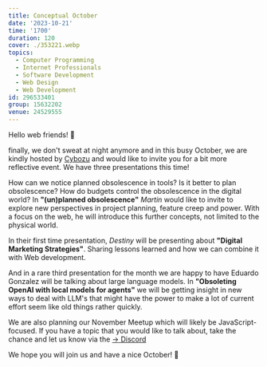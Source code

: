 ```yaml
---
title: Conceptual October
date: '2023-10-21'
time: '1700'
duration: 120
cover: ./353221.webp
topics:
  - Computer Programming
  - Internet Professionals
  - Software Development
  - Web Design
  - Web Development
id: 296533401
group: 15632202
venue: 24529555
---
```


Hello web friends! 👋

finally, we don't sweat at night anymore and in this busy October, we are kindly hosted by [Cybozu](https://cybozu.co.jp) and would like to invite you for a bit more reflective event. We have three presentations this time!

How can we notice planned obsolescence in tools? Is it better to plan obsolescence? How do budgets control the obsolescence in the digital world?
In **"(un)planned obsolescence"** *Martin* would like to invite to explore new perspectives in project planning, feature creep and power. With a focus on the web, he will introduce this further concepts, not limited to the physical world.

In their first time presentation, *Destiny* will be presenting about **"Digital Marketing Strategies"**. Sharing lessons learned and how we can combine it with Web development.

And in a rare third presentation for the month we are happy to have Eduardo Gonzalez will be talking about large language models. In **"Obsoleting OpenAI with local models for agents"** we will be getting insight in new ways to deal with LLM's that might have the power to make a lot of current effort seem like old things rather quickly.

We are also planning our November Meetup which will likely be JavaScript-focused. If you have a topic that you would like to talk about, take the chance and let us know via the [→ Discord](https://owddm.com/discord)

We hope you will join us and have a nice October! 👋
